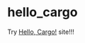 # hello_cargo

Try [Hello, Cargo!](https://doc.rust-jp.rs/book-ja/ch01-03-hello-cargo.html) site!!!
